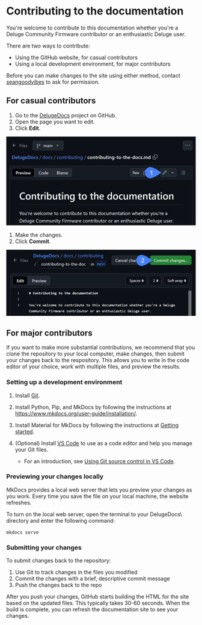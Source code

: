 # Contributing to the documentation

You're welcome to contribute to this documentation whether you're a Deluge Community Firmware contributor or an enthusiastic Deluge user.

There are two ways to contribute:

* Using the GitHub website, for casual contributors
* Using a local development environment, for major contributors

Before you can make changes to the site using either method, contact [seangoodvibes](https://github.com/seangoodvibes) to ask for permission.

## For casual contributors

1. Go to the [DelugeDocs](https://github.com/seangoodvibes/DelugeDocs) project on GitHub.
1. Open the page you want to edit.
1. Click **Edit**.

![An image of the Edit button at the top of a GitHub page](../images/github-edit-button.jpg "GitHub Edit button")

1. Make the changes.
1. Click **Commit**.

![An image of the Edit button at the top of a GitHub page](../images/github-commit-button.jpg "GitHub Commit button")

## For major contributors

If you want to make more substantial contributions, we recommend that you clone the repository to your local computer, make changes, then submit your changes back to the respository. This allows you to write in the code editor of your choice, work with multiple files, and preview the results.

### Setting up a development environment

1. Install [Git](https://git-scm.com/downloads).

1. Install Python, Pip, and MkDocs by following the instructions at https://www.mkdocs.org/user-guide/installation/.

1. Install Material for MkDocs by following the instructions at [Getting started](https://squidfunk.github.io/mkdocs-material/getting-started/).

1. (Optional) Install [VS Code](https://code.visualstudio.com/download) to use as a code editor and help you manage your Git files.

    * For an introduction, see [Using Git source control in VS Code](https://code.visualstudio.com/docs/sourcecontrol/overview).


### Previewing your changes locally

MkDocs provides a local web server that lets you preview your changes as you work. Every time you save the file on your local machine, the website refreshes.

To turn on the local web server, open the terminal to your DelugeDocs\ directory and enter the following command:
```
mkdocs serve
```

### Submitting your changes

To submit changes back to the repository:

1. Use Git to track changes in the files you modified
1. Commit the changes with a brief, descriptive commit message
1. Push the changes back to the repo

After you push your changes, GitHub starts building the HTML for the site based on the updated files. This typically takes 30-60 seconds. When the build is complete, you can refresh the documentation site to see your changes.